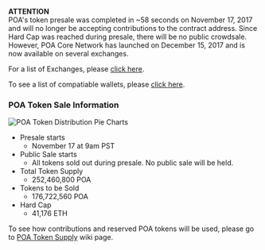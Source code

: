 __**ATTENTION**__  
  POA's token presale was completed in ~58 seconds on November 17, 2017 and will no longer be accepting contributions to the contract address. Since Hard Cap was reached during presale, there will be no public crowdsale.  However, POA Core Network has launched on December 15, 2017 and is now available on several exchanges.  

   For a list of Exchanges, please [click here](POA-on-Exchanges).

  To see a list of compatiable wallets, please [click here](Wallets).

  ### POA Token Sale Information

  ![POA Token Distribution Pie Charts](https://github.com/poanetwork/wiki/blob/master/assets/imgs/poa/token-sale-info/token-distribution-chart.png)


  - Presale starts
    - November 17 at 9am PST
  - Public Sale starts
    - All tokens sold out during presale. No public sale will be held.
  - Total Token Supply
    - 252,460,800 POA
  - Tokens to be Sold
    - 176,722,560 POA
  - Hard Cap
    - 41,176 ETH  

   To see how contributions and reserved POA tokens will be used, please go to [POA Token Supply](POA-Token-Supply) wiki page.
